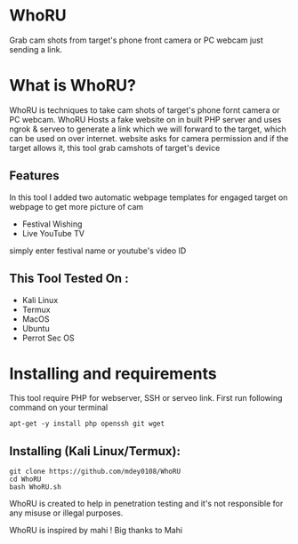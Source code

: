 # WhoRU
Grab cam shots from target's phone front camera or PC webcam just sending a link.

# What is WhoRU?
<p>WhoRU is techniques to take cam shots of target's phone fornt camera or PC webcam. WhoRU Hosts a fake website on in built PHP server and uses ngrok & serveo to generate a link which we will forward to the target, which can be used on over internet. website asks for camera permission and if the target allows it, this tool grab camshots of target's device</p>

## Features
<p>In this tool I added two automatic webpage templates for engaged target on webpage to get more picture of cam</p>
<ul>
  <li>Festival Wishing</li>
  <li>Live YouTube TV</li>
</ul>
<p>simply enter festival name or youtube's video ID</p>

## This Tool Tested On :
<ul>
  <li>Kali Linux</li>
  <li>Termux</li>
  <li>MacOS</li>
  <li>Ubuntu</li>
  <li>Perrot Sec OS</li>
</ul>

# Installing and requirements
<p>This tool require PHP for webserver, SSH or serveo link. First run following command on your terminal</p>

```
apt-get -y install php openssh git wget
```

## Installing (Kali Linux/Termux):

```
git clone https://github.com/mdey0108/WhoRU
cd WhoRU
bash WhoRU.sh
```

<p>WhoRU is created to help in penetration testing and it's not responsible for any misuse or illegal purposes.</p>
<p>WhoRU is inspired by mahi ! Big thanks to Mahi
